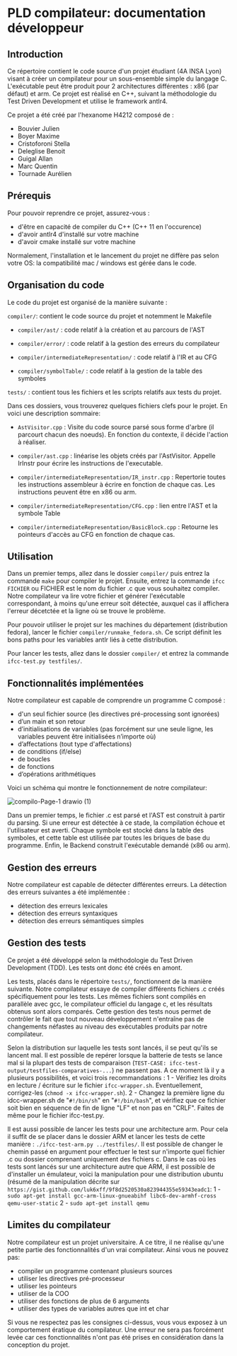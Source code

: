 # PLD compilateur: documentation développeur

## Introduction
Ce répertoire contient le code source d'un projet étudiant (4A INSA Lyon) visant à créer un compilateur pour un sous-ensemble simple du langage C. L'exécutable peut être produit pour 2 architectures différentes : x86 (par défaut) et arm. Ce projet est réalisé en C++, suivant la méthodologie du Test Driven Development et utilise le framework antlr4. 

Ce projet a été créé par l'hexanome H4212 composé de :
- Bouvier Julien
- Boyer Maxime
- Cristoforoni Stella
- Deleglise Benoit
- Guigal Allan
- Marc Quentin
- Tournade Aurélien

## Prérequis
Pour pouvoir reprendre ce projet, assurez-vous :
- d'être en capacité de compiler du C++ (C++ 11 en l'occurence)
- d'avoir antlr4 d'installé sur votre machine
- d'avoir cmake installé sur votre machine

Normalement, l'installation et le lancement du projet ne diffère pas selon votre OS: la compatibilité mac / windows est gérée dans le code.

## Organisation du code
Le code du projet est organisé de la manière suivante :

`compiler/`: contient le code source du projet et notemment le Makefile

- `compiler/ast/` : code relatif à la création et au parcours de l'AST

- `compiler/error/` : code relatif à la gestion des erreurs du compilateur
  
- `compiler/intermediateRepresentation/` : code relatif à l'IR et au CFG
  
- `compiler/symbolTable/` : code relatif à la gestion de la table des symboles
  
`tests/` : contient tous les fichiers et les scripts relatifs aux tests du projet. 


Dans ces dossiers, vous trouverez quelques fichiers clefs pour le projet. En voici une description sommaire:

- `AstVisitor.cpp` : Visite du code source parsé sous forme d'arbre (il parcourt chacun des noeuds). En fonction du contexte, il décide l'action à réaliser.

- `compiler/ast.cpp` : linéarise les objets créés par l'AstVisitor. Appelle IrInstr pour écrire les instructions de l'executable.

- `compiler/intermediateRepresentation/IR_instr.cpp` : Repertorie toutes les instructions assembleur à écrire en fonction de chaque cas. Les instructions peuvent être en x86 ou arm.

- `compiler/intermediateRepresentation/CFG.cpp` : lien entre l'AST et la symbole Table

- `compiler/intermediateRepresentation/BasicBlock.cpp` : Retourne les pointeurs d'accès au CFG en fonction de chaque cas.

## Utilisation
Dans un premier temps, allez dans le dossier `compiler/` puis entrez la commande `make` pour compiler le projet. Ensuite, entrez la commande `ifcc FICHIER` ou FICHIER est le nom du fichier .c que vous souhaitez compiler. Notre compilateur va lire votre fichier et générer l'exécutable correspondant, à moins qu'une erreur soit détectée, auxquel cas il affichera l'erreur décetctée et la ligne où se trouve le problème.

Pour pouvoir utiliser le projet sur les machines du département (distribution fedora), lancer le fichier `compiler/runmake_fedora.sh`. Ce script définit les bons paths pour les variables antlr liés à cette distribution. 

Pour lancer les tests, allez dans le dossier `compiler/` et entrez la commande `ifcc-test.py testfiles/`.

## Fonctionnalités implémentées
Notre compilateur est capable de comprendre un programme C composé :
- d'un seul fichier source (les directives pré-processing sont ignorées)
- d’un main et son retour
- d’initialisations de variables (pas forcément sur une seule ligne, les variables peuvent être initialisées n’importe où)
- d’affectations (tout type d'affectations)
- de conditions (if/else)
- de boucles
- de fonctions
- d’opérations arithmétiques 

Voici un schéma qui montre le fonctionnement de notre compilateur:

![compilo-Page-1 drawio (1)](https://user-images.githubusercontent.com/60465886/161802460-e69f1183-e837-406e-9f10-25e9c304069d.png)

Dans un premier temps, le fichier .c est parsé et l'AST est construit à partir du parsing. Si une erreur est détectée à ce stade, la compilation échoue et l'utilisateur est averti. Chaque symbole est stocké dans la table des symboles, et cette table est utilisée par toutes les briques de base du programme. Enfin, le Backend construit l'exécutable demandé (x86 ou arm).

## Gestion des erreurs
Notre compilateur est capable de détecter différentes erreurs. La détection des erreurs suivantes a été implémentée :
- détection des erreurs lexicales
- détection des erreurs syntaxiques
- détection des erreurs sémantiques simples

## Gestion des tests
Ce projet a été développé selon la méthodologie du Test Driven Development (TDD). Les tests ont donc été créés en amont. 

Les tests, placés dans le répertoire `tests/`, fonctionnent de la manière suivante. Notre compilateur essaye de compiler différents fichiers .c créés spécifiquement pour les tests. Les mêmes fichiers sont compilés en parallèle avec gcc, le compilateur officiel du langage c, et les résultats obtenus sont alors comparés. Cette gestion des tests nous permet de contrôler le fait que tout nouveau développement n'entraîne pas de changements néfastes au niveau des exécutables produits par notre compilateur.

Selon la distribution sur laquelle les tests sont lancés, il se peut qu'ils se lancent mal. Il est possible de repérer lorsque la batterie de tests se lance mal si la plupart des tests de comparaison (`TEST-CASE: ifcc-test-output/testfiles-comparatives-...`) ne passent pas. A ce moment là il y a plusieurs possibilités, et voici trois recommandations :
1 - Vérifiez les droits en lecture / écriture sur le fichier `ifcc-wrapper.sh`. Eventuellement, corrigez-les (`chmod -x ifcc-wrapper.sh`).
2 - Changez la première ligne du idcc-wrapper.sh de "`#!/bin/sh`" en "`#!/bin/bash`", et vérifiez que ce fichier soit bien en séquence de fin de ligne "LF" et non pas en "CRLF". Faites de même pour le fichier ifcc-test.py.

Il est aussi possible de lancer les tests pour une architecture arm. Pour cela il suffit de se placer dans le dossier ARM et lancer les tests de cette manière : `./ifcc-test-arm.py ../testfiles/`. Il est possible de changer le chemin passé en argument pour effectuer le test sur n'importe quel fichier .c ou dossier comprenant uniquement des fichiers c.
Dans le cas où les tests sont lancés sur une architecture autre que ARM, il est possible de d'installer un émulateur, voici la manipulation pour une distribution ubuntu (résumé de la manipulation décrite sur `https://gist.github.com/luk6xff/9f8d2520530a823944355e59343eadc1`:
1 - `sudo apt-get install gcc-arm-linux-gnueabihf libc6-dev-armhf-cross qemu-user-static` 
2 - `sudo apt-get install qemu`


## Limites du compilateur
Notre compilateur est un projet universitaire. A ce titre, il ne réalise qu'une petite partie des fonctionnalités d'un vrai compilateur. Ainsi vous ne pouvez pas:
- compiler un programme contenant plusieurs sources
- utiliser les directives pré-processeur
- utiliser les pointeurs
- utiliser de la COO
- utiliser des fonctions de plus de 6 arguments
- utiliser des types de variables autres que int et char

Si vous ne respectez pas les consignes ci-dessus, vous vous exposez à un comportement ératique du compilateur. Une erreur ne sera pas forcément levée car ces fonctionnalités n'ont pas été prises en considération dans la conception du projet.
